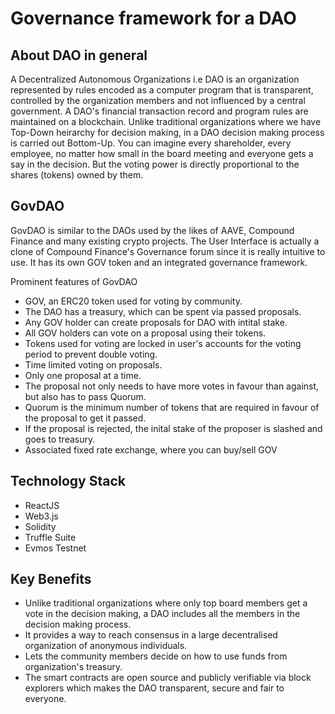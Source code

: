 # Governance framework for a DAO

## About DAO in general
A Decentralized Autonomous Organizations i.e DAO is an organization represented by rules encoded as a computer program that is transparent, controlled by the organization members and not influenced by a central government. A DAO's financial transaction record and program rules are maintained on a blockchain. Unlike traditional organizations where we have Top-Down heirarchy for decision making, in a DAO decision making process is carried out Bottom-Up. You can imagine every shareholder, every employee, no matter how small in the board meeting and everyone gets a say in the decision. But the voting power is directly proportional to the shares (tokens) owned by them.

## GovDAO
GovDAO is similar to the DAOs used by the likes of AAVE, Compound Finance and many existing crypto projects. The User Interface is actually a clone of Compound Finance's Governance forum since it is really intuitive to use. It has its own GOV token and an integrated governance framework.

Prominent features of GovDAO
- GOV, an ERC20 token used for voting by community.
- The DAO has a treasury, which can be spent via passed proposals.
- Any GOV holder can create proposals for DAO with intital stake.
- All GOV holders can vote on a proposal using their tokens.
- Tokens used for voting  are locked in user's accounts for the voting period to prevent double voting.
- Time limited voting on proposals.
- Only one proposal at a time.
- The proposal not only needs to have more votes in favour than against, but also has to pass Quorum.
- Quorum is the minimum number of tokens that are required in favour of the proposal to get it passed.
- If the proposal is rejected, the inital stake of the proposer is slashed and goes to treasury.
- Associated fixed rate exchange, where you can buy/sell GOV

## Technology Stack
- ReactJS
- Web3.js
- Solidity
- Truffle Suite
- Evmos Testnet

## Key Benefits
- Unlike traditional organizations where only top board members get a vote in the decision making, a DAO includes all the members in the decision making process.
- It provides a way to reach consensus in a large decentralised organization of anonymous individuals.
- Lets the community members decide on how to use funds from organization's treasury.
- The smart contracts are open source and publicly verifiable via block explorers which makes the DAO transparent, secure and fair to everyone.
